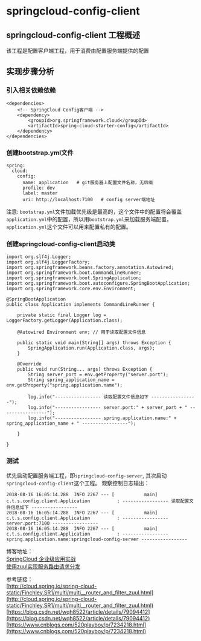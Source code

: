 # springcloud-config-client

## springcloud-config-client 工程概述
该工程是配置客户端工程，用于消费由配置服务端提供的配置

## 实现步骤分析
### 引入相关依赖依赖

```
<dependencies>
	<!-- SpringCloud Config客户端 -->
	<dependency>
		<groupId>org.springframework.cloud</groupId>
		<artifactId>spring-cloud-starter-config</artifactId>
	</dependency>
</dependencies>
```
### 创建bootstrap.yml文件
```
spring:
  cloud:
    config:
      name: application   # git服务器上配置文件名称，无后缀
      profile: dev
      label: master
      uri: http://localhost:7100   # config server端地址
```
注意: `bootstrap.yml`文件加载优先级是最高的，这个文件中的配置将会覆盖`application.yml`中的配置，所以用`bootstrap.yml`来加载服务端配置，`application.yml`这个文件可以用来配置私有的配置。


### 创建springcloud-config-client启动类
```
import org.slf4j.Logger;
import org.slf4j.LoggerFactory;
import org.springframework.beans.factory.annotation.Autowired;
import org.springframework.boot.CommandLineRunner;
import org.springframework.boot.SpringApplication;
import org.springframework.boot.autoconfigure.SpringBootApplication;
import org.springframework.core.env.Environment;

@SpringBootApplication
public class Application implements CommandLineRunner {
	
	private static final Logger log = LoggerFactory.getLogger(Application.class);

	@Autowired Environment env; // 用于读取配置文件信息
	
	public static void main(String[] args) throws Exception {
		SpringApplication.run(Application.class, args);
	}

	@Override
	public void run(String... args) throws Exception {
		String server_port = env.getProperty("server.port");
		String spring_application_name = env.getProperty("spring.application.name");
		
		log.info("----------------- 读取配置文件信息如下 -----------------");
		log.info("----------------- server.port:" + server_port + " -----------------");
		log.info("----------------- spring.application.name:" + spring_application_name + " -----------------");
		
	}

}
```


### 测试
优先启动配置服务端工程，即`springcloud-config-server`, 其次启动`springcloud-config-client`这个工程。
观察控制日志输出：
```
2018-08-16 16:05:14.288  INFO 2267 --- [           main] c.t.s.config.client.Application          : ----------------- 读取配置文件信息如下 -----------------
2018-08-16 16:05:14.288  INFO 2267 --- [           main] c.t.s.config.client.Application          : ----------------- server.port:7100 -----------------
2018-08-16 16:05:14.288  INFO 2267 --- [           main] c.t.s.config.client.Application          : ----------------- spring.application.name:springcloud-config-server -----------------
```


















博客地址： </br>
[SpringCloud 企业级应用实战](https://blog.csdn.net/mynameissls/article/details/81150061) </br>
[使用zuul实现服务路由请求分发](https://blog.csdn.net/myNameIssls/article/details/81675242) <br>

参考链接：<br >
[http://cloud.spring.io/spring-cloud-static/Finchley.SR1/multi/multi__router_and_filter_zuul.html](http://cloud.spring.io/spring-cloud-static/Finchley.SR1/multi/multi__router_and_filter_zuul.html) <br >
[https://blog.csdn.net/wqh8522/article/details/79094412](https://blog.csdn.net/wqh8522/article/details/79094412) <br >
[https://www.cnblogs.com/520playboy/p/7234218.html](https://www.cnblogs.com/520playboy/p/7234218.html)











